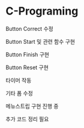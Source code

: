 # C-Programing

Button Correct 수정

Button Start 및 관련 함수 구현

Button Finish 구현

Button Reset 구현

타이머 작동

기타 폼 수정


메뉴스트립 구현 진행 중

추가 코드 정리 필요
